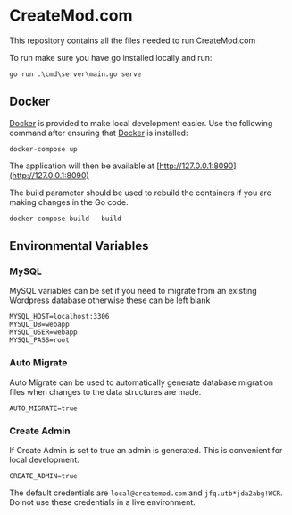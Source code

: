 # CreateMod.com

This repository contains all the files needed to run CreateMod.com

To run make sure you have go installed locally and run:
```
go run .\cmd\server\main.go serve
```

## Docker

[Docker](https://www.docker.com/) is provided to make local development easier. Use the following command after ensuring that [Docker](https://www.docker.com/) is installed:

```
docker-compose up
```

The application will then be available at [http://127.0.0.1:8090](http://127.0.0.1:8090)

The build parameter should be used to rebuild the containers if you are making changes in the Go code.

```
docker-compose build --build
```

## Environmental Variables

### MySQL

MySQL variables can be set if you need to migrate from an existing Wordpress database otherwise these can be left blank

```
MYSQL_HOST=localhost:3306
MYSQL_DB=webapp
MYSQL_USER=webapp
MYSQL_PASS=root
```

### Auto Migrate

Auto Migrate can be used to automatically generate database migration files when changes to the data structures are made.

```
AUTO_MIGRATE=true
```

### Create Admin

If Create Admin is set to true an admin is generated. This is convenient for local development.

```
CREATE_ADMIN=true
```

The default credentials are `local@createmod.com` and `jfq.utb*jda2abg!WCR`. Do not use these credentials in a live environment.